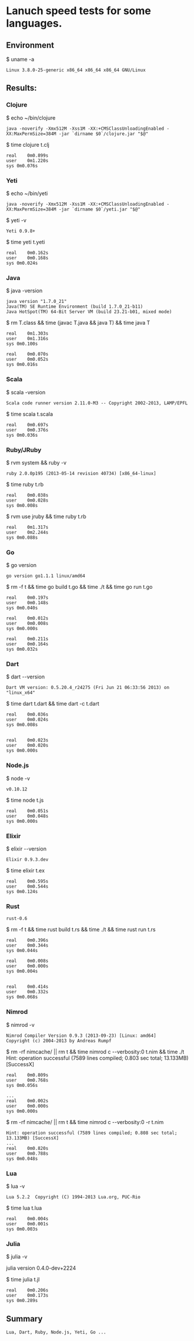 # Lanuch speed tests for some languages.

## Environment

$ uname -a

    Linux 3.8.0-25-generic x86_64 x86_64 x86_64 GNU/Linux

## Results:

### Clojure

$ echo ~/bin/clojure

    java -noverify -Xmx512M -Xss1M -XX:+CMSClassUnloadingEnabled -XX:MaxPermSize=384M -jar `dirname $0`/clojure.jar "$@"

$ time clojure t.clj

    real    0m0.899s
    user    0m1.220s
    sys 0m0.076s

### Yeti

$ echo ~/bin/yeti

    java -noverify -Xmx512M -Xss1M -XX:+CMSClassUnloadingEnabled -XX:MaxPermSize=384M -jar `dirname $0`/yeti.jar "$@"

$ yeti -v

    Yeti 0.9.8+

$ time yeti t.yeti

    real    0m0.162s
    user    0m0.168s
    sys 0m0.024s

### Java

$ java -version

    java version "1.7.0_21"
    Java(TM) SE Runtime Environment (build 1.7.0_21-b11)
    Java HotSpot(TM) 64-Bit Server VM (build 23.21-b01, mixed mode)

$ rm T.class && time (javac T.java && java T) && time java T

    real    0m1.303s
    user    0m1.316s
    sys 0m0.100s

    real    0m0.070s
    user    0m0.052s
    sys 0m0.016s

### Scala

$ scala -version

    Scala code runner version 2.11.0-M3 -- Copyright 2002-2013, LAMP/EPFL

$ time scala t.scala

    real    0m0.697s
    user    0m0.376s
    sys 0m0.036s

### Ruby/JRuby

$ rvm system && ruby -v

    ruby 2.0.0p195 (2013-05-14 revision 40734) [x86_64-linux]

$ time ruby t.rb

    real    0m0.038s
    user    0m0.028s
    sys 0m0.008s

$ rvm use jruby && time ruby t.rb

    real	0m1.317s
    user	0m2.244s
    sys	0m0.088s

### Go

$ go version

    go version go1.1.1 linux/amd64

$ rm -f t && time go build t.go && time ./t && time go run t.go

    real    0m0.197s
    user    0m0.148s
    sys 0m0.040s

    real    0m0.012s
    user    0m0.008s
    sys 0m0.000s

    real    0m0.211s
    user    0m0.164s
    sys 0m0.032s

### Dart

$ dart --version

    Dart VM version: 0.5.20.4_r24275 (Fri Jun 21 06:33:56 2013) on "linux_x64"

$ time dart t.dart && time dart -c t.dart

    real    0m0.036s
    user    0m0.024s
    sys 0m0.008s


    real    0m0.023s
    user    0m0.020s
    sys 0m0.000s

### Node.js

$ node -v

    v0.10.12

$ time node t.js

    real	0m0.051s
    user	0m0.048s
    sys	0m0.000s

### Elixir

$ elixir --version

    Elixir 0.9.3.dev

$ time elixir t.ex

    real    0m0.595s
    user    0m0.544s
    sys 0m0.124s

### Rust

    rust-0.6

$ rm -f t && time rust build t.rs && time ./t && time rust run t.rs

    real    0m0.396s
    user    0m0.344s
    sys 0m0.044s

    real    0m0.008s
    user    0m0.000s
    sys 0m0.004s


    real    0m0.414s
    user    0m0.332s
    sys 0m0.068s

### Nimrod

$ nimrod -v

    Nimrod Compiler Version 0.9.3 (2013-09-23) [Linux: amd64]
    Copyright (c) 2004-2013 by Andreas Rumpf
    
$ rm -rf nimcache/ || rm t && time nimrod c --verbosity:0 t.nim && time ./t 
    Hint: operation successful (7589 lines compiled; 0.803 sec total; 13.133MB) [SuccessX]

    real	0m0.809s
    user	0m0.768s
    sys	0m0.056s

    ...
    real	0m0.002s
    user	0m0.000s
    sys	0m0.000s
    
$ rm -rf nimcache/ || rm t && time nimrod c --verbosity:0 -r t.nim

    Hint: operation successful (7589 lines compiled; 0.808 sec total; 13.133MB) [SuccessX]
    ...
    real	0m0.820s
    user	0m0.788s
    sys	0m0.048s

### Lua

$ lua -v

    Lua 5.2.2  Copyright (C) 1994-2013 Lua.org, PUC-Rio
    
$ time lua t.lua

    real	0m0.004s
    user	0m0.001s
    sys	0m0.003s

### Julia

$ julia -v

julia version 0.4.0-dev+2224


$ time julia t.jl

```
real	0m0.206s
user	0m0.173s
sys	0m0.289s
```

## Summary

    Lua, Dart, Ruby, Node.js, Yeti, Go ...

